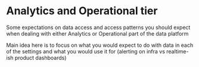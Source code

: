 # Analytics and Operational tier

Some expectations on data access and access patterns you should expect when dealing with either Analytics or Operational part of the data platform

Main idea here is to focus on what you would expect to do with data in each of the settings and what you would use it for (alerting on infra vs realtime-ish product dashboards)
